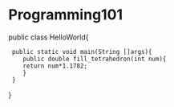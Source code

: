 # Programming101
public class HelloWorld{

     public static void main(String []args){
        public double fill_tetrahedron(int num){
        return num*1.1782;    
        }
     }
}
